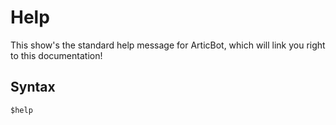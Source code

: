 # Help
This show's the standard help message for ArticBot, which will link you right to this documentation!

## Syntax
`$help`